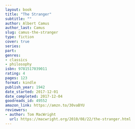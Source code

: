 ```yaml
---
layout: book
title: "The Stranger"
subtitle: ""
author: Albert Camus
author_last: Camus
slug: camus-the-stranger
type: fiction
cover: true
series: 
part: 
genres:
- classics
- philosophy
isbn: 9781517039011
rating: 4
pages: 123
format: kindle
publish_year: 1942
date_started: 2017-12-01
date_completed: 2017-12-04
goodreads_id: 49552
amazon_link: https://amzn.to/30vaBYU
reviewers:
- author: Tom MacWright
  url: https://macwright.org/2010/08/22/the-stranger.html
---
```

